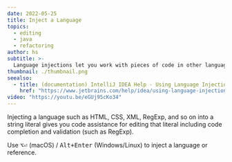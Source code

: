 ```yaml
---
date: 2022-05-25
title: Inject a Language
topics:
  - editing
  - java
  - refactoring
author: hs
subtitle: >-
  Language injections let you work with pieces of code in other languages embedded in your code.
thumbnail: ./thumbnail.png
seealso:
  - title: (documentation) IntelliJ IDEA Help - Using Language Injections
    href: "https://www.jetbrains.com/help/idea/using-language-injections.html"
video: "https://youtu.be/eGUj95cKo34"
---
```


Injecting a language such as HTML, CSS, XML, RegExp, and so on into a string literal gives you code assistance for editing that literal including code completion and validation (such as RegExp).

Use <kbd>⌥⏎</kbd> (macOS) / <kbd>Alt+Enter</kbd> (Windows/Linux) to inject a language or reference.
